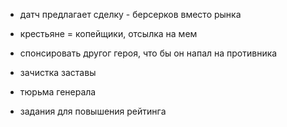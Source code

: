 
- датч предлагает сделку - берсерков вместо рынка
- крестьяне = копейщики, отсылка на мем


- спонсировать другог героя, что бы он напал на противника
- зачистка заставы
- тюрьма генерала
- задания для повышения рейтинга
